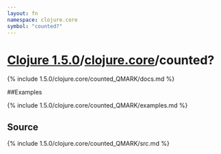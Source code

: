 ```yaml
---
layout: fn
namespace: clojure.core
symbol: "counted?"
---
```


# [Clojure 1.5.0](../../)/[clojure.core](../)/counted?

{% include 1.5.0/clojure.core/counted_QMARK/docs.md %}

##Examples

{% include 1.5.0/clojure.core/counted_QMARK/examples.md %}
## Source
{% include 1.5.0/clojure.core/counted_QMARK/src.md %}

